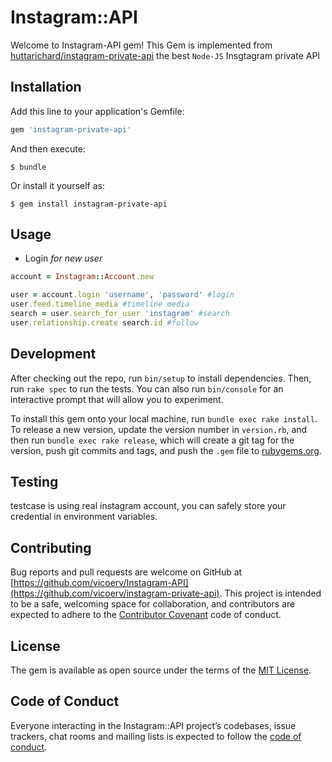 # Instagram::API

Welcome to Instagram-API gem! This Gem is implemented from [huttarichard/instagram-private-api](https://github.com/huttarichard/instagram-private-api) the best `Node-JS` Insgtagram private API
## Installation

Add this line to your application's Gemfile:

```ruby
gem 'instagram-private-api'
```

And then execute:

    $ bundle

Or install it yourself as:

    $ gem install instagram-private-api

## Usage
 - Login _for new user_
 ```ruby
account = Instagram::Account.new

user = account.login 'username', 'password' #login
user.feed.timeline_media #timeline media
search = user.search_for_user 'instagram' #search
user.relationship.create search.id #follow
```
## Development

After checking out the repo, run `bin/setup` to install dependencies. Then, run `rake spec` to run the tests. You can also run `bin/console` for an interactive prompt that will allow you to experiment.

To install this gem onto your local machine, run `bundle exec rake install`. To release a new version, update the version number in `version.rb`, and then run `bundle exec rake release`, which will create a git tag for the version, push git commits and tags, and push the `.gem` file to [rubygems.org](https://rubygems.org).

## Testing
testcase is using real instagram account, you can safely store your credential in environment variables.

## Contributing

Bug reports and pull requests are welcome on GitHub at [https://github.com/vicoerv/Instagram-API](https://github.com/vicoerv/instagram-private-api). This project is intended to be a safe, welcoming space for collaboration, and contributors are expected to adhere to the [Contributor Covenant](http://contributor-covenant.org) code of conduct.

## License

The gem is available as open source under the terms of the [MIT License](https://opensource.org/licenses/MIT).

## Code of Conduct

Everyone interacting in the Instagram::API project’s codebases, issue trackers, chat rooms and mailing lists is expected to follow the [code of conduct](https://github.com/vicoerv/instagram-private-api/blob/master/CODE_OF_CONDUCT.md).